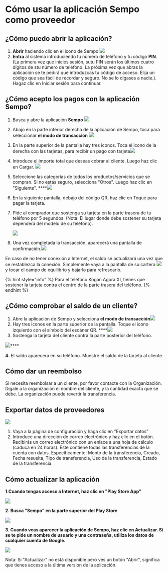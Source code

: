 # Cómo usar la aplicación Sempo como proveedor

## ¿Cómo puedo abrir la aplicación? 

1. **Abrir** haciendo clic en el icono de Sempo ![](../../.gitbook/assets/screen-shot-2020-09-10-at-4.37.24-pm.png) 
2. **Entra** al sistema introduciendo tu número de teléfono y tu código **PIN**. \(La primera vez que inicies sesión, sutu PIN serán los últimos cuatro dígitos de stu número de teléfono. La próxima vez que abras la aplicación se te pedirá que introduzcas tu código de acceso. Elija un código que sea fácil de recordar y seguro. No se lo digases a nadie.\). Hagaz clic en Iniciar sesión para continuar.

## ¿Cómo acepto los pagos con la aplicación Sempo?

1. Busca y abre la aplicación **Sempo** ![](../../.gitbook/assets/screen-shot-2020-09-10-at-4.37.24-pm.png) 
2. Abajo en la parte inferior derecha de la aplicación de Sempo, toca para seleccionar **el modo de transacción** ![](../../.gitbook/assets/1awqxppuohxec1qye0-c16alhcxvsdepdrnekeugjgq.png) 
3. En la parte superior de la pantalla hay tres iconos. Toca el icono de la derecha con las tarjetas, para recibir un pago con tarjeta![](../../.gitbook/assets/screen-shot-2020-09-10-at-4.37.16-pm.png) 
4. Introduce el importe total que deseas cobrar al cliente. Luego haz clic en Cargar. ![](../../.gitbook/assets/charge.png) 
5. Seleccione las categorías de todos los productos/servicios que se compran. Si no estás seguro, selecciona "Otros". Luego haz clic en "Siguiente".  ****![](../../.gitbook/assets/categories.png) 
6. En la siguiente pantalla, debajo del código QR, haz clic en Toque para pagar la tarjeta.

7. Pide al comprador que sostenga su tarjeta en la parte trasera de tu teléfono por 5 segundos. \(Nota: El lugar donde debe sostener su tarjeta dependerá del modelo de su teléfono\). 

   ![](../../.gitbook/assets/tap-card.png)  
 

8. Una vez completada la transacción, aparecerá una pantalla de confirmación.![](../../.gitbook/assets/confirmation.png) 

En caso de no tener conexión a Internet, el saldo se actualizará una vez que se restablezca la conexión. Simplemente vaya a la pantalla de su cartera ![](../../.gitbook/assets/wallet.png) y tocar el campo de equilibrio y bajarlo para refrescarlo.

{% hint style="info" %}
Para el teléfono Kogan Agora XI, tienes que sostener la tarjeta contra el centro de la parte trasera del teléfono.
{% endhint %}

## ¿Cómo comprobar el saldo de un cliente?

1. Abre la aplicación de Sempo y selecciona **el modo de transacción**![](../../.gitbook/assets/1awqxppuohxec1qye0-c16alhcxvsdepdrnekeugjgq.png) 
2.  Hay tres iconos en la parte superior de la pantalla. Toque el icono izquierdo con el símbolo del escáner QR.   ****![](../../.gitbook/assets/1b97ab-dobk8d9zysir3hztnqzgtbkw8zjowfe1o6qw%20%281%29.png) 
3. Sostenga la tarjeta del cliente contra la parte posterior del teléfono.

![](https://lh6.googleusercontent.com/huv73XxMoUKE39Qlc0fXgoa62i2mNChEkZgSLNtkCunCnT0YmaTAbNkqcfmBUbgYpYoenDQhqLOXj4uBIZ4IUcPfBJz05o8g33PTrVg72nPOqH6WL-o-UupI65VcMOi8b1-iw0Yf)\*\*\*\*

**4.** El saldo aparecerá en su teléfono. Muestre el saldo de la tarjeta al cliente.

## Cómo dar un reembolso

 Si necesita reembolsar a un cliente, por favor contacte con la Organización. Dígale a la organización el nombre del cliente, y la cantidad exacta que se debe. La organización puede revertir la transferencia.

## Exportar datos de proveedores 

![](../../.gitbook/assets/export.png)

1. Vaya a la página de configuración y haga clic en "Exportar datos" 
2. Introduce una dirección de correo electrónico y haz clic en el botón. Recibirás un correo electrónico con un enlace a una hoja de cálculo \(caduca en 24 horas\). Este contiene todas las transferencias de la cuenta con datos. Específicamente: Monto de la transferencia, Creado, Fecha resuelta, Tipo de transferencia, Uso de la transferencia, Estado de la transferencia.

## Cómo actualizar la aplicación

**1.Cuando tengas acceso a Internet, haz clic en "Play Store App"**

![](../../.gitbook/assets/image%20%2827%29.png)

**2. Busca "Sempo" en la parte superior del Play Store**

![](../../.gitbook/assets/image%20%2829%29.png)

**3. Cuando veas aparecer la aplicación de Sempo, haz clic en Actualizar. Si se te pide un nombre de usuario y una contraseña, utiliza los datos de cualquier cuenta de Google.**



![](../../.gitbook/assets/image%20%2828%29.png)

Nota: Si "Actualizar" no está disponible pero ves un botón "Abrir", significa que tienes acceso a la última versión de la aplicación.

